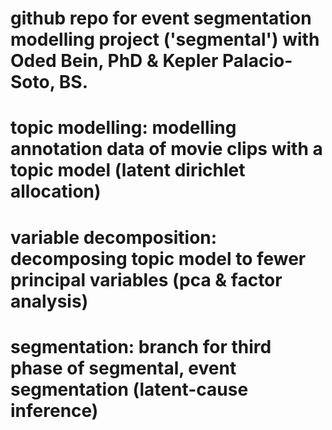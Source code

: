 # github repo for event segmentation modelling project ('segmental') with Oded Bein, PhD & Kepler Palacio-Soto, BS. 

# topic modelling: modelling annotation data of movie clips with a topic model (latent dirichlet allocation)
# variable decomposition: decomposing topic model to fewer principal variables (pca & factor analysis)
# segmentation: branch for third phase of segmental, event segmentation (latent-cause inference)
